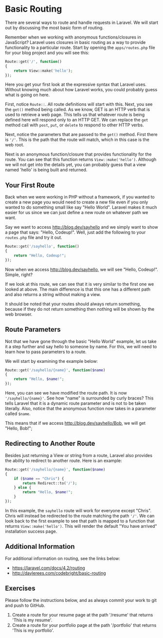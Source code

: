 # Basic Routing

There are several ways to route and handle requests in Laravel. We will start out by discussing the most basic form of routing.

Remember when we working with anonymous functions/closures in JavaScript? Laravel uses closures in basic routing as a way to provide functionality to a particular route. Start by opening the `apps/routes.php` file for your blog project and you will see this:

~~~php
Route::get('/', function()
{
    return View::make('hello');
});
~~~

Here you get your first look at the expressive syntax that Laravel uses. Without knowing much about how Laravel works, you could probably guess what is going on here.

First, notice `Route::`. All route definitions will start with this. Next, you see the `get()` method being called. As we know, GET is an HTTP verb that is used to retrieve a web page. This tells us that whatever route is being defined here will respond only to an HTTP GET. We can replace the `get` method call with `post`, `put`, or `delete` to respond to other HTTP verbs.

Next, notice the parameters that are passed to the `get()` method. First there is `'/'`. This is the path that the route will match, which in this case is the web root.

Next is an anonymous function/closure that provides functionality for the route. You can see that this function returns `View::make('hello')`. Although we will not get into the details yet, you can probably guess that a view named 'hello' is being built and returned.

## Your First Route

Back when we were working in PHP without a framework, if you wanted to create a new page you would need to create a new file even if you only wanted to do something small like say "Hello World". Laravel makes it much easier for us since we can just define a new route on whatever path we want.

Say we want to access http://blog.dev/sayhello and we simply want to show a page that says: "Hello, Codeup!". Well, just add the following to your `routes.php` file and try it out.

~~~php
Route::get('/sayhello', function()
{
    return "Hello, Codeup!";
});
~~~

Now when we access http://blog.dev/sayhello, we will see "Hello, Codeup!". Simple, right?

If we look at this route, we can see that it is very similar to the first one we looked at above. The main difference is that this one has a different path and also returns a string without making a view.

It should be noted that your routes should always return something, because if they do not return something then nothing will be shown by the web browser.

## Route Parameters

Not that we have gone through the basic "Hello World" example, let us take it a step further and say hello to someone by name. For this, we will need to learn how to pass parameters to a route.

We will start by examining the example below:

~~~php
Route::get('/sayhello/{name}', function($name)
{
    return "Hello, $name!";
});
~~~

Here, you can see we have modified the route path. It is now `'/sayhello/{name}'`. See how "name" is surrounded by curly braces? This tells Laravel that it is a dynamic route parameter and is not to be taken literally. Also, notice that the anonymous function now takes in a parameter called `$name`.

This means that if we access http://blog.dev/sayhello/Bob, we will get "Hello, Bob!";

## Redirecting to Another Route

Besides just returning a View or string from a route, Laravel also provides the ability to redirect to another route. Here is an example:

~~~php
Route::get('/sayhello/{name}', function($name)
{
    if ($name == "Chris") {
        return Redirect::to('/');
    } else {
        return "Hello, $name!";
    }
});
~~~

In this example, the `sayhello` route will work for everyone except "Chris". Chris will instead be redirected to the route matching the path `'/'`. We can look back to the first example to see that path is mapped to a function that returns `View::make('hello')`. This will render the default "You have arrived" installation success page.

## Additional Information

For additional information on routing, see the links below:

- https://laravel.com/docs/4.2/routing
- http://daylerees.com/codebright/basic-routing

## Exercises

Please follow the instructions below, and as always commit your work to git and push to GitHub.

1. Create a route for your resume page at the path '/resume' that returns 'This is my resume'.
1. Create a route for your portfolio page at the path '/portfolio' that returns 'This is my portfolio'.
